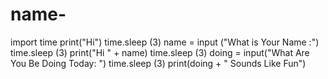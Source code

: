 # name-
import time 
print("Hi")
time.sleep (3)
name = input ("What is Your Name :")
time.sleep (3)
print("Hi " + name)
time.sleep (3)
doing = input("What Are You Be Doing Today: ")
time.sleep (3)
print(doing + " Sounds Like Fun")
